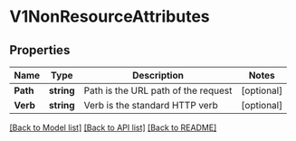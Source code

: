 # V1NonResourceAttributes

## Properties
Name | Type | Description | Notes
------------ | ------------- | ------------- | -------------
**Path** | **string** | Path is the URL path of the request | [optional] 
**Verb** | **string** | Verb is the standard HTTP verb | [optional] 

[[Back to Model list]](../README.md#documentation-for-models) [[Back to API list]](../README.md#documentation-for-api-endpoints) [[Back to README]](../README.md)


